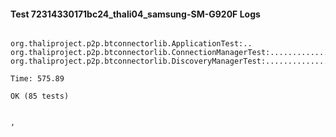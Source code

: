 #### Test 72314330171bc24_thali04_samsung-SM-G920F Logs


```

org.thaliproject.p2p.btconnectorlib.ApplicationTest:..
org.thaliproject.p2p.btconnectorlib.ConnectionManagerTest:..........................
org.thaliproject.p2p.btconnectorlib.DiscoveryManagerTest:................................................

Time: 575.89

OK (85 tests)


,
```
